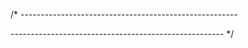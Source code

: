 /* ------------------------------------------------------

----------------------------------------------------- */

